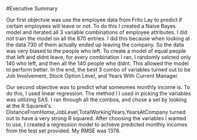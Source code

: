 #Executive Summary

Our first objectvie was use the employee data from Frito Lay to predict if certain employees will leave or not. To do
this I created a Naive Bayes model and iterated all 3 variable combinations of employee attributes. I did not train the
model on all the 870 entries. I did this because when looking at the data 730 of them actually ended up leaving the
company. So the data was very biased to the people who left. To create a model of equal people that left and didnt leave,
for every combination I ran, I randomly selcted only 140 who left, and then all the 140 people who didnt. This allowed the
model to perform better. In the end, the best 3 combo of variables turned out to be Job Involvement, Stock Option Level,
and Years With Current Manager. 

Our second objective was to predict what someomes monthly income is. To do this, I used linear regression. The method I 
I used in picking the variables was utilizing SAS. I ran through all the combos, and chose a set by looking at the R Squared's.
DistanceFromHome,JobLevel,TotalWorkingYears,YearsAtCompany turned out to have a very strong R squared. After choosing
the variables I wanted to use, I created a regression model to achieve predicted monthly incomes from the test set provided.
My RMSE was 1378.

